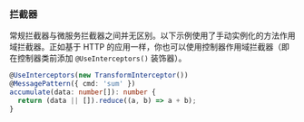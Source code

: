 ### 拦截器

常规拦截器与微服务拦截器之间并无区别。以下示例使用了手动实例化的方法作用域拦截器。正如基于 HTTP 的应用一样，你也可以使用控制器作用域拦截器（即在控制器类前添加 `@UseInterceptors()` 装饰器）。

```typescript
@UseInterceptors(new TransformInterceptor())
@MessagePattern({ cmd: 'sum' })
accumulate(data: number[]): number {
  return (data || []).reduce((a, b) => a + b);
}
```